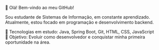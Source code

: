 👋 Olá! Bem-vindo ao meu GitHub!

Sou estudante de Sistemas de Informação, em constante aprendizado.  
Atualmente, estou focado em programação e desenvolvimento backend.

🔧 Tecnologias em estudo: Java, Spring Boot, Git, HTML, CSS, JavaScript  
🎯 Objetivo: Evoluir como desenvolvedor e conquistar minha primeira oportunidade na área.


